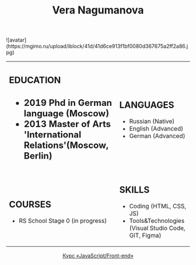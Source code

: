 <!DOCTYPE html>
<header> 
 <h1 align="center" title="Текст по центру"> Vera Nagumanova </h1> 
 </header> 
 
 <main>
![avatar](https://mgimo.ru/upload/iblock/41d/41d6ce913f1bf0080d367675a2ff2a86.jpg)

  <table>
  <tbody>
    <tr>
      <td> <h2> EDUCATION <h2>
        <ul>
          <li> 2019 Phd in German language (Moscow) </li>
          <li> 2013 Master of Arts 'International Relations'(Moscow, Berlin) </li>
        </ul>
      </td>
      <td>
        <h2> LANGUAGES </h2>
        <ul>
          <li> Russian (Native) </li>
          <li> English (Advanced) </li>
          <li> German (Advanced) </li>
        </ul>
      </td>
    </tr>
    <tr>
      <td> <h2> COURSES </h2>
        <ul>
          <li> RS School Stage 0 (in progress) </li>
        </ul>
      </td>
      <td> <h2> SKILLS </h2>
        <ul>
          <li> Coding (HTML, CSS, JS) </li> 
          <li> Tools&Technologies (Visual Studio Code, GIT, Figma) </li>
        </ul>
      </td>
    </tr>
  </tbody>
 </table>
</main>

  <footer>
  <p align="center" title="Текст по центру">
    <a href="https://rs.school/js/">Курс «JavaScript/Front-end»</a> </p>
  </footer>
